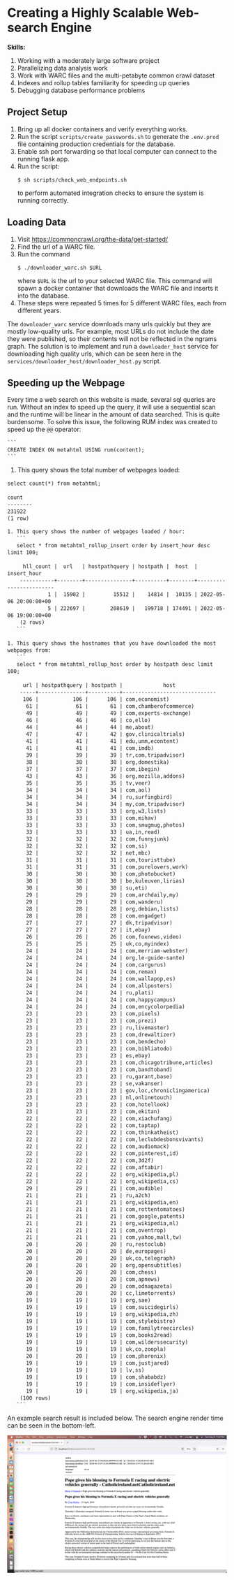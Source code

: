 # Creating a Highly Scalable Web-search Engine

**Skills:**
1. Working with a moderately large software project
1. Parallelizing data analysis work
1. Work with WARC files and the multi-petabyte common crawl dataset
1. Indexes and rollup tables familiarity for speeding up queries
1. Debugging database performance problems

## Project Setup

1. Bring up all docker containers and verify everything works.
1. Run the script `scripts/create_passwords.sh` to generate the `.env.prod` file containing production credentials for the database.
1. Enable ssh port forwarding so that local computer can connect to the running flask app.
1. Run the script:
   ```
   $ sh scripts/check_web_endpoints.sh
   ```
   to perform automated integration checks to ensure the system is running correctly.
   
## Loading Data

1. Visit <https://commoncrawl.org/the-data/get-started/>
1. Find the url of a WARC file.
1. Run the command
   ```
   $ ./downloader_warc.sh $URL
   ```
   where `$URL` is the url to your selected WARC file.
   This command will spawn a docker container that downloads the WARC file and inserts it into the database.
1. These steps were repeated 5 times for 5 different WARC files, each from different years.

The `downloader_warc` service downloads many urls quickly but they are mostly low-quality urls.
For example, most URLs do not include the date they were published, so their contents will not be reflected in the ngrams graph.
The solution is to implement and run a `downloader_host` service for downloading high quality urls, which can be seen here in the `services/downloader_host/downloader_host.py` script.

## Speeding up the Webpage

Every time a web search on this website is made, several sql queries are run. Without an index to speed up the query, it will use a sequential scan and the runtime will be linear in the amount of data searched. This is quite burdensome. To solve this issue, the following RUM index was created to speed up the `@@` operator:

    ```
    CREATE INDEX ON metahtml USING rum(content);
    ```
    
1. This query shows the total number of webpages loaded:

```
select count(*) from metahtml;

count  
--------
231922
(1 row)
```
       
    1. This query shows the number of webpages loaded / hour:
       ```
       select * from metahtml_rollup_insert order by insert_hour desc limit 100;
       
         hll_count |  url   | hostpathquery | hostpath |  host  |      insert_hour       
        -----------+--------+---------------+----------+--------+------------------------
                 1 |  15902 |         15512 |    14814 |  10135 | 2022-05-06 20:00:00+00
                 5 | 222697 |        208619 |   199718 | 174491 | 2022-05-06 19:00:00+00
        (2 rows)
       ```
       
    1. This query shows the hostnames that you have downloaded the most webpages from:
       ```
       select * from metahtml_rollup_host order by hostpath desc limit 100;
       
         url | hostpathquery | hostpath |             host             
        -----+---------------+----------+------------------------------
         106 |           106 |      106 | com,economist)
          61 |            61 |       61 | com,chamberofcommerce)
          49 |            49 |       49 | com,experts-exchange)
          46 |            46 |       46 | co,ello)
          44 |            44 |       44 | me,about)
          47 |            47 |       42 | gov,clinicaltrials)
          41 |            41 |       41 | edu,unm,econtent)
          41 |            41 |       41 | com,imdb)
          39 |            39 |       39 | tr,com,tripadvisor)
          38 |            38 |       38 | org,domestika)
          37 |            37 |       37 | com,ibegin)
          43 |            43 |       36 | org,mozilla,addons)
          35 |            35 |       35 | tv,veer)
          34 |            34 |       34 | com,aol)
          34 |            34 |       34 | ru,surfingbird)
          34 |            34 |       34 | my,com,tripadvisor)
          33 |            33 |       33 | org,w3,lists)
          33 |            33 |       33 | com,mihav)
          33 |            33 |       33 | com,smugmug,photos)
          33 |            33 |       33 | ua,in,read)
          32 |            32 |       32 | com,funnyjunk)
          32 |            32 |       32 | com,si)
          32 |            32 |       32 | net,mbc)
          31 |            31 |       31 | com,touristtube)
          31 |            31 |       31 | com,purelovers,work)
          30 |            30 |       30 | com,photobucket)
          30 |            30 |       30 | be,kuleuven,lirias)
          30 |            30 |       30 | su,eti)
          29 |            29 |       29 | com,archdaily,my)
          29 |            29 |       29 | com,wanderu)
          28 |            28 |       28 | org,debian,lists)
          28 |            28 |       28 | com,engadget)
          27 |            27 |       27 | dk,tripadvisor)
          27 |            27 |       27 | it,ebay)
          26 |            26 |       26 | com,foxnews,video)
          25 |            25 |       25 | uk,co,myindex)
          24 |            24 |       24 | com,merriam-webster)
          24 |            24 |       24 | org,le-guide-sante)
          24 |            24 |       24 | com,cargurus)
          24 |            24 |       24 | com,remax)
          24 |            24 |       24 | com,wallapop,es)
          24 |            24 |       24 | com,allposters)
          24 |            24 |       24 | ru,plati)
          24 |            24 |       24 | com,happycampus)
          24 |            24 |       24 | com,encycolorpedia)
          23 |            23 |       23 | com,pixels)
          23 |            23 |       23 | com,prezi)
          23 |            23 |       23 | ru,livemaster)
          23 |            23 |       23 | com,drewaltizer)
          23 |            23 |       23 | com,bendecho)
          23 |            23 |       23 | com,bibliatodo)
          23 |            23 |       23 | es,ebay)
          23 |            23 |       23 | com,chicagotribune,articles)
          23 |            23 |       23 | com,bandtoband)
          23 |            23 |       23 | ru,garant,base)
          23 |            23 |       23 | se,vakanser)
          23 |            23 |       23 | gov,loc,chroniclingamerica)
          23 |            23 |       23 | nl,onlinetouch)
          23 |            23 |       23 | com,hotellook)
          23 |            23 |       23 | com,ekitan)
          22 |            22 |       22 | com,xiachufang)
          22 |            22 |       22 | com,taptap)
          22 |            22 |       22 | com,thinkatheist)
          22 |            22 |       22 | com,leclubdesbonsvivants)
          22 |            22 |       22 | com,audiomack)
          22 |            22 |       22 | com,pinterest,id)
          22 |            22 |       22 | com,3d2f)
          22 |            22 |       22 | com,aftabir)
          22 |            22 |       22 | org,wikipedia,pl)
          22 |            22 |       22 | org,wikipedia,cs)
          29 |            29 |       21 | com,audible)
          21 |            21 |       21 | ru,a2ch)
          21 |            21 |       21 | org,wikipedia,en)
          21 |            21 |       21 | com,rottentomatoes)
          21 |            21 |       21 | com,google,patents)
          21 |            21 |       21 | org,wikipedia,nl)
          21 |            21 |       21 | com,oventrop)
          21 |            21 |       21 | com,yahoo,mall,tw)
          20 |            20 |       20 | ru,restoclub)
          20 |            20 |       20 | de,europages)
          20 |            20 |       20 | uk,co,telegraph)
          20 |            20 |       20 | org,opensubtitles)
          20 |            20 |       20 | com,chess)
          20 |            20 |       20 | com,apnews)
          20 |            20 |       20 | com,odnagazeta)
          20 |            20 |       20 | cc,limetorrents)
          19 |            19 |       19 | org,sae)
          19 |            19 |       19 | com,suicidegirls)
          19 |            19 |       19 | org,wikipedia,zh)
          19 |            19 |       19 | com,stylebistro)
          19 |            19 |       19 | com,familytreecircles)
          19 |            19 |       19 | com,books2read)
          19 |            19 |       19 | com,wilderssecurity)
          19 |            19 |       19 | uk,co,zoopla)
          20 |            20 |       19 | com,phoronix)
          19 |            19 |       19 | com,justjared)
          19 |            19 |       19 | lv,ss)
          19 |            19 |       19 | com,shababdz)
          19 |            19 |       19 | com,insideflyer)
          19 |            19 |       19 | org,wikipedia,ja)
        (100 rows)
       ```
       
       
An example search result is included below. The search engine render time can be seen in the bottom-left.

<img src='search_engine_screenshot.png' />
